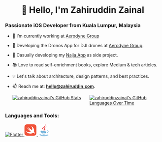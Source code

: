 <h1 align="center">👋 Hello, I'm Zahiruddin Zainal</h1>
<h3>Passionate iOS Developer from Kuala Lumpur, Malaysia</h3>

- 🔭 I’m currently working at [Aerodyne Group](https://aerodyne.group/)
- 🚁 Developing the Dronos App for DJI drones at [Aerodyne Group](https://aerodyne.group/).
- 💼 Casually developing my [Najia App](https://apps.apple.com/th/app/najia-app/id6466347137) as side project.
- 📚 Love to read self-enrichment books, explore Medium & tech articles.
- 💡 Let's talk about architecture, design patterns, and best practices.
- 📫 Reach me at: **[hello@zahiruddin.com](mailto:hello@zahiruddin.com)**.

  <div style="display: flex; align-items: stretch;">
  <a href="https://stats.quine.sh/zahiruddinzainal/github?theme=dark" target="_blank" style="flex: 1; margin-right: 10px;">
    <img src="https://stats.quine.sh/zahiruddinzainal/github?theme=dark" alt="zahiruddinzainal's GitHub Stats" style="width: 100%; height: auto;">
  </a>
  <a href="https://stats.quine.sh/zahiruddinzainal/languages-over-time?theme=dark" target="_blank" style="flex: 1; margin-left: 10px;">
    <img src="https://stats.quine.sh/zahiruddinzainal/languages-over-time?theme=dark" alt="zahiruddinzainal's GitHub Languages Over Time" style="width: 100%; height: auto;">
  </a>
</div>


<h3 >Languages and Tools:</h3>
<p>
  <a href="https://flutter.dev" target="_blank" rel="noreferrer">
    <img src="https://www.vectorlogo.zone/logos/flutterio/flutterio-icon.svg" alt="Flutter" width="40" height="40"/>
  </a>
  <a href="https://developer.apple.com/swift/" target="_blank" rel="noreferrer">
    <img src="https://raw.githubusercontent.com/devicons/devicon/master/icons/swift/swift-original.svg" alt="Swift" width="40" height="40"/>
  </a>
  <a href="https://www.java.com" target="_blank" rel="noreferrer">
    <img src="https://raw.githubusercontent.com/devicons/devicon/master/icons/java/java-original.svg" alt="Java" width="40" height="40"/>
  </a>
</p>
